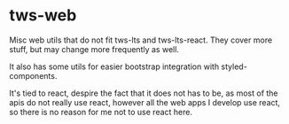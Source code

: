# tws-web

Misc web utils that do not fit tws-lts and tws-lts-react. They cover more stuff, but may change more frequently as well.

It also has some utils for easier bootstrap integration with styled-components.

It's tied to react, despire the fact that it does not has to be, as most of the apis do not really use react, however all the web apps I develop use react, so there is no reason for me not to use react here.